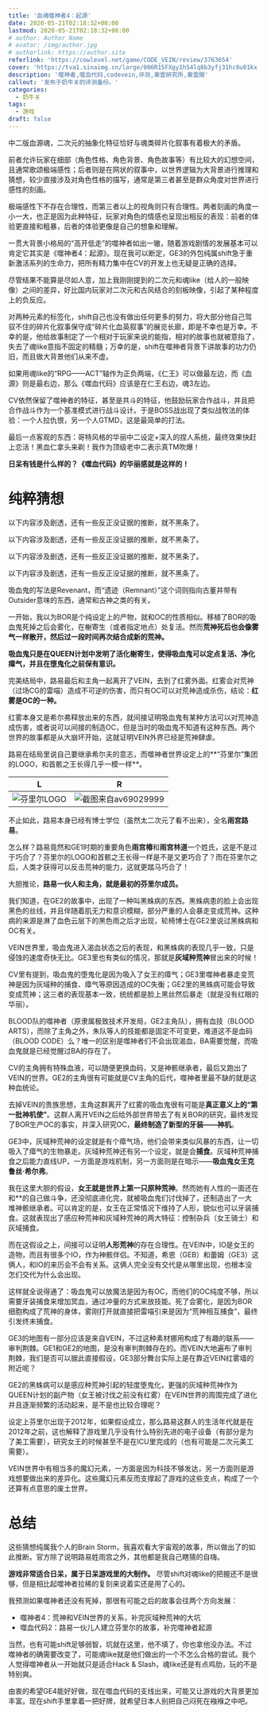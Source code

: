 ```yaml
---
title: '血魂噬神者4：起源'
date: 2020-05-21T02:18:32+08:00
lastmod: 2020-05-21T02:18:32+08:00
# author: Author Name
# avatar: /img/author.jpg
# authorlink: https://author.site
referlink: 'https://cowlevel.net/game/CODE_VEIN/review/3763654'
cover: 'https://tva1.sinaimg.cn/large/006R15FXgy1h54lq8b3yfj31hc0u01kx.jpg'
description: '噬神者,噬血代码,codevein,评测,東雲研究所,東雲閑'
callout: '发布于奶牛关的评测备份。'
categories:
  - 奶牛关
tags:
  - 游戏
draft: false
---
```


中二版血源魂，二次元的抽象化特征恰好与魂类碎片化叙事有着极大的矛盾。

<!--more-->

前者允许玩家在细部（角色性格、角色背景、角色故事等）有比较大的幻想空间，且通常歌颂极端感性；后者则是在网状的叙事中，以世界逻辑为大背景进行推理和猜想，较少直接涉及对角色性格的描写，通常是第三者甚至是群众角度对世界进行感性的刻画。

极端感性下不存在合理性，而第三者以上的视角则只有合理性。两者刻画的角度一小一大，也正是因为此种特征，玩家对角色的情感也呈现出相反的表现：前者的体验更直接和粗暴，后者的体验更像是自己的想象和理解。

一贯大背景小格局的“高开低走”的噬神者如出一辙，随着游戏剧情的发展基本可以肯定它其实是《噬神者4：起源》。现在我可以断定，GE3的外包纯属shift急于重新激活系列的生命力，把所有精力集中在CV的开发上也无疑是正确的选择。

尽管结果不能算是尽如人意，加上我刚刚提到的二次元和魂like（给人的一般映像）之间的差异，好比国内玩家对二次元和古风结合的刻板映像，引起了某种程度上的负反应。

对两种元素的标签化，shift自己也没有做出任何更多的努力，将大部分他自己驾驭不住的碎片化叙事保守成“碎片化血英叙事”的展览长廊，即是不幸也是万幸。不幸的是，他给故事制定了一个相对于玩家来说的能指，相对的故事也就被意指了，失去了魂like意指不固定的精髓；万幸的是，shift在噬神者背景下讲故事的功力仍旧，而且做大背景他们从来不虚。

如果用魂like的“RPG——ACT”轴作为正负两端，《仁王》可以做最左边，而《血源》则是最右边，那么《噬血代码》应该是在仁王右边，魂3左边。

CV依然保留了噬神者的特征，甚至是共斗的特征，他鼓励玩家合作战斗，并且把合作战斗作为一个基准模式进行战斗设计。于是BOSS战出现了类似战牧法的体验：一个人拉仇恨，另一个人GTMD，这是最简单的打法。

最后一点客观的东西：哥特风格的华丽中二设定+深入的捏人系统，最终效果快赶上恋活！黑血仁拿头来剃！我作为顶级老中二表示真TM吹爆！

**日呆有钱是什么样的？《噬血代码》的华丽感就是这样的！**

# 纯粹猜想

以下内容涉及剧透，还有一些反正没证据的推断，就不黑条了。

以下内容涉及剧透，还有一些反正没证据的推断，就不黑条了。

以下内容涉及剧透，还有一些反正没证据的推断，就不黑条了。

以下内容涉及剧透，还有一些反正没证据的推断，就不黑条了。

吸血鬼的写法是Revenant，而“遗迹（Remnant）”这个词则指向古董并带有Outsider意味的东西，通常和古神之类的有关。

一开始，我以为BOR是个纯设定上的产物，就和OC的性质相似。移植了BOR的吸血鬼死掉之后会雾化，在榭寄生（或者指定地点）处复活。然而**荒神死后也会像雾气一样散开，然后过一段时间再次结合成新的荒神。**

**吸血鬼只是在QUEEN计划中发明了活化榭寄生，使得吸血鬼可以定点复活、净化瘴气，并且在堕鬼化之前保有意识。**

完美结局中，路易最后和主角一起离开了VEIN，去到了红雾外面。红雾会对荒神（过场CG的雷喵）造成不可逆的伤害，而只有OC可以对荒神造成杀伤，结论：**红雾是OC的一种。**  

红雾本身又是希尔弗释放出来的东西，就间接证明吸血鬼有某种方法可以对荒神造成伤害，或者说可以间接的制造OC，但是当时的吸血鬼不知道有这种东西。两个世界的故事都是从大崩坏开始，这就证明VEIN外界已经是荒神肆虐。  

路易在结局里说自己要继承希尔夫的意志，而噬神者世界设定上的**“芬里尔”集团的LOGO，和首骸之王长得几乎一模一样**。

L | R
--|--
![芬里尔LOGO](http://tva1.sinaimg.cn/large/006R15FXgy1h54je0996xj30g409dta4.jpg) | ![截图来自av69029999](http://tva1.sinaimg.cn/large/006R15FXgy1h54jeezrlbj30zi0mdap0.jpg)


不止如此，路易本身已经有博士学位（虽然太二次元了看不出来），全名**雨宫路易**。  

怎么样？路易竟然和GE1时期的重要角色**雨宫椿**和**雨宫林道**一个姓氏，这是不是过于巧合了？芬里尔的LOGO和首骸之王长得一样是不是又更巧合了？而在芬里尔之后，人类才获得可以反击荒神的能力，这就更踏马巧合了！

大胆推论，**路易一伙人和主角，就是最初的芬里尔成员。**

我们知道，在GE2的故事中，出现了一种叫黑蛛病的东西。黑蛛病患的脸上会出现黑色的丝线，并且伴随着肌无力和意识模糊，部分严重的人会暴走变成荒神。这种病的来源是淋了血色云层下的黑色雨之后才出现，轮椅博士在GE2里说过黑蛛病和OC有关。

VEIN世界里，吸血鬼进入渴血状态之后的表现，和黑蛛病的表现几乎一致，只是侵蚀的速度奇快无比。GE3里也有类似的情况，那就是**灰域种荒神**冒出来的时候！

CV里有提到，吸血鬼的堕鬼化是因为吸入了女王的瘴气；GE3里噬神者暴走变荒神是因为灰域种的捕食、瘴气等原因造成的OC失衡；GE2里的黑蛛病可能会导致变成荒神；这三者的表现基本一致，统统都是脸上黑丝然后暴走（就是没有红眼的华丽）。

BLOOD队的噬神者（原隶属极致技术开发局，GE2主角队），拥有血技（BLOOD ARTS），而除了主角之外，朱队等人的技能都是固定不可变更，难道这不是血码（BLOOD CODE）么？唯一的区别是噬神者们不会出现渴血，BA需要觉醒，而吸血鬼就是已经觉醒过BA的存在了。

CV的主角拥有特殊血液，可以随便更换血码，又是神骸继承者，最后又跑出了VEIN的世界。GE2的主角很有可能就是CV主角的后代，噬神者里最不缺的就是这种血统论。

去掉VEIN的贵族思想，主角这群离开了红雾的吸血鬼很有可能是**真正意义上的“第一批神机使”**。这群人离开VEIN之后给外部世界带去了有关BOR的研究，最终发现了BOR生产OC的事实，并深入研究OC，**最终制造了新型的牙装——神机**。

GE3中，灰域种荒神的设定就是有个瘴气场，他们会带来类似风暴的东西，让一切吸入了瘴气的生物暴走。灰域种荒神还有另一个设定，就是会**捕食**。灰域种荒神捕食之后能力直线UP，一方面是游戏机制，另一方面则是在暗示——**吸血鬼女王克鲁丝·希尔弗**。

我在这里大胆的假设，**女王就是世界上第一只原种荒神**。然而她有人性的一面还在和**的自己做斗争，还没彻底进化完，就被吸血鬼们讨伐掉了，还制造出了一大堆神骸继承者。可以肯定的是，女王在正常情况下维持了人形，貌似也可以牙装捕食。这就表现出了感应种荒神和灰域种荒神的两大特征：控制杂兵（女王骑士）和灰域捕食。

而在这假设之上，间接可以证明**人形荒神**的存在合理性。在VEIN中，IO是女王的造物，而且有很多个IO，作为神骸伴侣。不知道，希恩（GEB）和蕾姆（GE3）这俩人，和IO的来历会不会有关系。这俩人完全没有交代是从哪里出现，也根本没怎们交代为什么会出现。

这样就全说得通了：吸血鬼可以放魔法是因为有OC，而他们的OC纯度不够，所以需要牙装捕食来增加冥血，通过冲量的方式来放技能。死了会雾化，是因为BOR细胞构成了荒神的身体，雾刚打开就直接把雷喵引来是因为“荒神相互捕食”，最终引发终末捕食。

GE3的地图有一部分应该是来自VEIN，不过这种素材挪用构成了有趣的联系——审判荆棘。GE1和GE2的地图，是没有审判荆棘存在的。而VEIN大地遍布了审判荆棘，我们是否可以据此直接假设，GE3部分舞台实际上是在靠近VEIN红雾墙的附近呢？

GE2的黑蛛病可以是感应种荒神引起的轻度堕鬼化，更强的灰域种荒神作为QUEEN计划的副产物（女王被讨伐之前没有红雾）在VEIN世界的周围完成了进化并且逐渐频繁的活动起来，是不是也比较合理呢？

设定上芬里尔出现于2012年，如果假设成立，那么路易这群人的生活年代就是在2012年之前，这也解释了游戏里几乎没有什么特别先进的电子设备（有部分是为了美工需要），研究女王的时候甚至不是在ICU里完成的（也有可能是二次元美工需要）。

VEIN世界中有相当多的魔幻元素，一方面是因为科技不够发达，另一方面则是游戏想要做出来的差异化。这些魔幻元素反而支撑起了游戏的这些支点，构成了一个还算有点意思的废土世界。

# 总结

这些猜想纯属我个人的Brain Storm，我喜欢看大宇宙观的故事，所以做出了的如此推断。官方除了说明路易姓雨宫之外，其他都是我自己瞎猜的自嗨。

**游戏非常适合日呆，属于日呆游戏里的大制作。** 尽管shift对魂like的把握还不是很够，但是相比起噬神者拉稀的复刻来说着实还是用了心的。

我预测如果噬神者还没有死掉，那很有可能之后的故事会往两个方向发展：

*   噬神者4：荒神和VEIN世界的关系，补完灰域种荒神的大坑
*   噬血代码2：路易一伙儿人建立芬里尔的故事，补完噬神者起源

当然，也有可能shift足够弱智，坑就在这里，他不填了，你也拿他没办法。不过噬神者的确需要改变了，可能魂like就是他们做出的一个不怎么合格的尝试。我个人觉得噬神者从一开始就只是适合Hack & Slash，魂like还是有点鸡肋，玩的不是特别爽。

由衷的希望GE4能好好做，现在噬血代码的支线出来，可能又让游戏的大背景更加丰富。现在shift手里拿着一把好牌，就希望日本人别把自己闷死在襁褓之中吧。